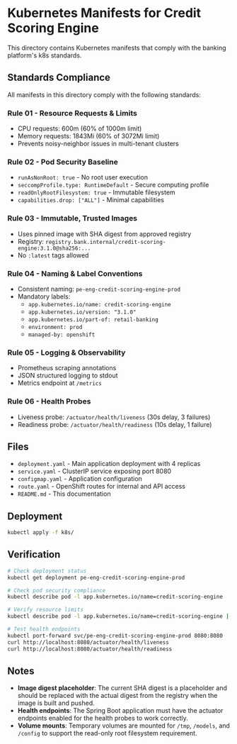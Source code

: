 # Kubernetes Manifests for Credit Scoring Engine

This directory contains Kubernetes manifests that comply with the banking platform's k8s standards.

## Standards Compliance

All manifests in this directory comply with the following standards:

### Rule 01 - Resource Requests & Limits
- CPU requests: 600m (60% of 1000m limit)
- Memory requests: 1843Mi (60% of 3072Mi limit)
- Prevents noisy-neighbor issues in multi-tenant clusters

### Rule 02 - Pod Security Baseline
- `runAsNonRoot: true` - No root user execution
- `seccompProfile.type: RuntimeDefault` - Secure computing profile
- `readOnlyRootFilesystem: true` - Immutable filesystem
- `capabilities.drop: ["ALL"]` - Minimal capabilities

### Rule 03 - Immutable, Trusted Images
- Uses pinned image with SHA digest from approved registry
- Registry: `registry.bank.internal/credit-scoring-engine:3.1.0@sha256:...`
- No `:latest` tags allowed

### Rule 04 - Naming & Label Conventions
- Consistent naming: `pe-eng-credit-scoring-engine-prod`
- Mandatory labels:
  - `app.kubernetes.io/name: credit-scoring-engine`
  - `app.kubernetes.io/version: "3.1.0"`
  - `app.kubernetes.io/part-of: retail-banking`
  - `environment: prod`
  - `managed-by: openshift`

### Rule 05 - Logging & Observability
- Prometheus scraping annotations
- JSON structured logging to stdout
- Metrics endpoint at `/metrics`

### Rule 06 - Health Probes
- Liveness probe: `/actuator/health/liveness` (30s delay, 3 failures)
- Readiness probe: `/actuator/health/readiness` (10s delay, 1 failure)

## Files

- `deployment.yaml` - Main application deployment with 4 replicas
- `service.yaml` - ClusterIP service exposing port 8080
- `configmap.yaml` - Application configuration
- `route.yaml` - OpenShift routes for internal and API access
- `README.md` - This documentation

## Deployment

```bash
kubectl apply -f k8s/
```

## Verification

```bash
# Check deployment status
kubectl get deployment pe-eng-credit-scoring-engine-prod

# Check pod security compliance
kubectl describe pod -l app.kubernetes.io/name=credit-scoring-engine

# Verify resource limits
kubectl describe pod -l app.kubernetes.io/name=credit-scoring-engine | grep -A 10 "Limits\|Requests"

# Test health endpoints
kubectl port-forward svc/pe-eng-credit-scoring-engine-prod 8080:8080
curl http://localhost:8080/actuator/health/liveness
curl http://localhost:8080/actuator/health/readiness
```

## Notes

- **Image digest placeholder**: The current SHA digest is a placeholder and should be replaced with the actual digest from the registry when the image is built and pushed.
- **Health endpoints**: The Spring Boot application must have the actuator endpoints enabled for the health probes to work correctly.
- **Volume mounts**: Temporary volumes are mounted for `/tmp`, `/models`, and `/config` to support the read-only root filesystem requirement.
